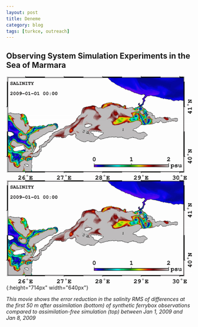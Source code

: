 ```yaml
---
layout: post
title: Deneme
category: blog
tags: [turkce, outreach]
---
```

## Observing System Simulation Experiments in the Sea of Marmara

![](/pics/INO_FB001_2009_SAL.gif){:height="714px" width="640px"}

*This movie shows the error reduction in the salinity RMS of differences at the
first 50 m after assimilation (bottom) of synthetic ferrybox observations
compared to assimilation-free simulation (top) between Jan 1, 2009 and Jan 8,
2009*
